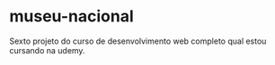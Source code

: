 # museu-nacional
Sexto projeto do curso de desenvolvimento web completo qual estou cursando na udemy.
